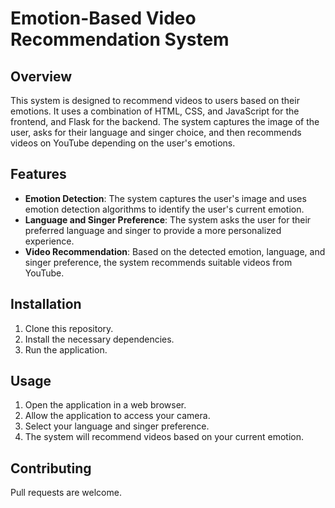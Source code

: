 # Emotion-Based Video Recommendation System

## Overview
This system is designed to recommend videos to users based on their emotions. It uses a combination of HTML, CSS, and JavaScript for the frontend, and Flask for the backend. The system captures the image of the user, asks for their language and singer choice, and then recommends videos on YouTube depending on the user's emotions.

## Features
- **Emotion Detection**: The system captures the user's image and uses emotion detection algorithms to identify the user's current emotion.
- **Language and Singer Preference**: The system asks the user for their preferred language and singer to provide a more personalized experience.
- **Video Recommendation**: Based on the detected emotion, language, and singer preference, the system recommends suitable videos from YouTube.

## Installation
1. Clone this repository.
2. Install the necessary dependencies.
3. Run the application.

## Usage
1. Open the application in a web browser.
2. Allow the application to access your camera.
3. Select your language and singer preference.
4. The system will recommend videos based on your current emotion.

## Contributing
Pull requests are welcome.

